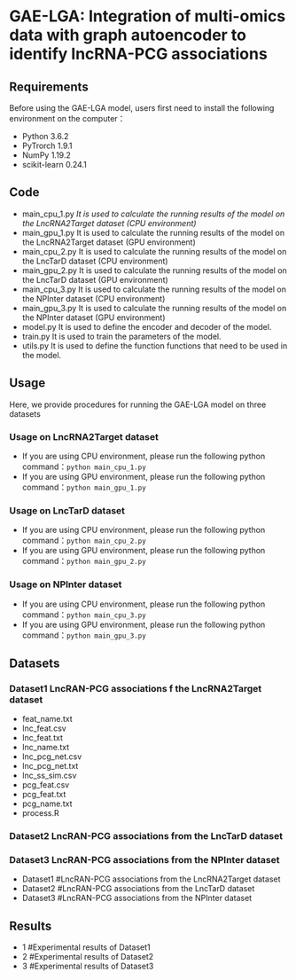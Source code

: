 # GAE-LGA: Integration of multi-omics data with graph autoencoder to identify lncRNA-PCG associations

## Requirements
Before using the GAE-LGA model, users first need to install the following environment on the computer：
  * Python 3.6.2
  * PyTrorch 1.9.1
  * NumPy 1.19.2
  * scikit-learn 0.24.1

## Code
  * main_cpu_1.py    *It is used to calculate the running results of the model on the LncRNA2Target dataset (CPU environment)*
  * main_gpu_1.py    It is used to calculate the running results of the model on the LncRNA2Target dataset (GPU environment)
  * main_cpu_2.py    It is used to calculate the running results of the model on the LncTarD dataset (CPU environment)
  * main_gpu_2.py    It is used to calculate the running results of the model on the LncTarD dataset (GPU environment)
  * main_cpu_3.py    It is used to calculate the running results of the model on the NPInter dataset (CPU environment)
  * main_gpu_3.py    It is used to calculate the running results of the model on the NPInter dataset (GPU environment)
  * model.py         It is used to define the encoder and decoder of the model.
  * train.py         It is used to train the parameters of the model.
  * utils.py         It is used to define the function functions that need to be used in the model.

## Usage
Here, we provide procedures for running the GAE-LGA model on three datasets
### Usage on LncRNA2Target dataset
  * If you are using CPU environment, please run the following python command：```python main_cpu_1.py```
  * If you are using GPU environment, please run the following python command：```python main_gpu_1.py```
### Usage on LncTarD dataset
  * If you are using CPU environment, please run the following python command：```python main_cpu_2.py```
  * If you are using GPU environment, please run the following python command：```python main_gpu_2.py```
### Usage on NPInter dataset
  * If you are using CPU environment, please run the following python command：```python main_cpu_3.py```
  * If you are using GPU environment, please run the following python command：```python main_gpu_3.py```

## Datasets
### Dataset1 LncRAN-PCG associations f the LncRNA2Target dataset
  * feat_name.txt   
  * lnc_feat.csv
  * lnc_feat.txt
  * lnc_name.txt
  * lnc_pcg_net.csv
  * lnc_pcg_net.txt
  * lnc_ss_sim.csv
  * pcg_feat.csv
  * pcg_feat.txt
  * pcg_name.txt
  * process.R
### Dataset2 LncRAN-PCG associations from the LncTarD dataset
### Dataset3 LncRAN-PCG associations from the NPInter dataset
  * Dataset1   #LncRAN-PCG associations from the LncRNA2Target dataset
  * Dataset2   #LncRAN-PCG associations from the LncTarD dataset
  * Dataset3   #LncRAN-PCG associations from the NPInter dataset

## Results
 * 1    #Experimental results of Dataset1
 * 2    #Experimental results of Dataset2
 * 3    #Experimental results of Dataset3



